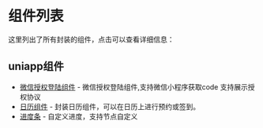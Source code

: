# 组件列表

这里列出了所有封装的组件，点击可以查看详细信息：

## uniapp组件
- [微信授权登陆组件](./phone-login) - 微信授权登陆组件,支持微信小程序获取code  支持展示授权协议
- [日历组件](./unv-calendar) - 封装日历组件，可以在日历上进行预约或签到。
- [进度条](./unv-progress) - 自定义进度，支持节点自定义
<!-- - [输入框组件](./input) - 表单输入框组件

## 布局组件
- [卡片组件](./card) - 信息卡片展示组件
- [布局组件](./layout) - 页面布局组件

## 数据展示组件
- [表格组件](./table) - 数据表格展示组件
- [列表组件](./list) - 数据列表展示组件

## 导航组件
- [面包屑组件](./breadcrumb) - 页面路径导航组件
- [标签页组件](./tabs) - 标签页切换组件

## 反馈组件
- [模态框组件](./modal) - 弹出模态框组件
- [提示组件](./tooltip) - 文字提示组件 -->

